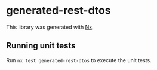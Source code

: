 # generated-rest-dtos

This library was generated with [Nx](https://nx.dev).

## Running unit tests

Run `nx test generated-rest-dtos` to execute the unit tests.
